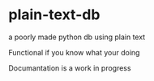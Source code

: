 # plain-text-db
a poorly made python db using plain text

Functional if you know what your doing

Documantation is a work in progress